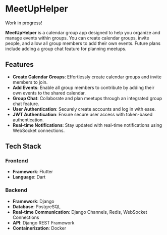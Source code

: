 # MeetUpHelper
Work in progress!

**MeetUpHelper** is a calendar group app designed to help you organize and manage events within groups. You can create calendar groups, invite people, and allow all group members to add their own events. Future plans include adding a group chat feature for planning meetups.

## Features

- **Create Calendar Groups**: Effortlessly create calendar groups and invite members to join.
- **Add Events**: Enable all group members to contribute by adding their own events to the shared calendar.
- **Group Chat**: Collaborate and plan meetups through an integrated group chat feature.
- **User Authentication**: Securely create accounts and log in with ease.
- **JWT Authentication**: Ensure secure user access with token-based authentication.
- **Real-time Notifications**: Stay updated with real-time notifications using WebSocket connections.


## Tech Stack

### Frontend

- **Framework**: Flutter
- **Language**: Dart

### Backend

- **Framework**: Django
- **Database**: PostgreSQL
- **Real-time Communication**: Django Channels, Redis, WebSocket Connections
- **API**: Django REST Framework
- **Containerization**: Docker
